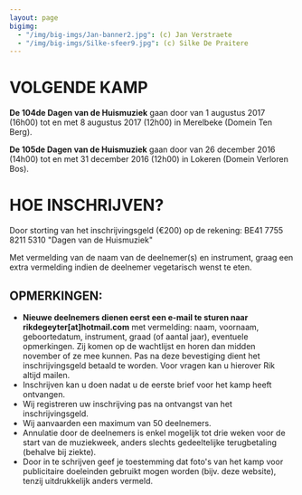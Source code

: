 ```yaml
---
layout: page
bigimg:
  - "/img/big-imgs/Jan-banner2.jpg": (c) Jan Verstraete
  - "/img/big-imgs/Silke-sfeer9.jpg": (c) Silke De Praitere
---
```


# VOLGENDE KAMP

​**De 104de Dagen van de Huismuziek** gaan door van 1 augustus 2017 (16h00) tot en met 8 augustus 2017 (12h00) in Merelbeke (Domein Ten Berg).


**De 105de Dagen van de Huismuziek** gaan door van 26 december 2016 (14h00) tot en met 31 december 2016 (12h00) in Lokeren (Domein Verloren Bos).

# HOE INSCHRIJVEN?

Door storting van het inschrijvingsgeld (€200) op de rekening:
BE41 7755 8211 5310
"Dagen van de Huismuziek"

Met vermelding van de naam van de deelnemer(s) en instrument, graag een extra vermelding indien de deelnemer vegetarisch wenst te eten.

## OPMERKINGEN:
* **Nieuwe deelnemers dienen eerst een e-mail te sturen naar rikdegeyter[at]hotmail.com** met vermelding: naam, voornaam, geboortedatum, instrument, graad (of aantal jaar), eventuele opmerkingen. Zij komen op de wachtlijst en horen dan midden november of ze mee kunnen. Pas na deze bevestiging dient het inschrijvingsgeld betaald te worden. Voor vragen kan u hierover Rik altijd mailen.
* Inschrijven kan u doen nadat u de eerste brief voor het kamp heeft ontvangen.
* Wij registreren uw inschrijving pas na ontvangst van het inschrijvingsgeld.
* Wij aanvaarden een maximum van 50 deelnemers.
* Annulatie door de deelnemers is enkel mogelijk tot drie weken voor de start van de muziekweek, anders slechts gedeeltelijke terugbetaling (behalve bij ziekte).
* Door in te schrijven geef je toestemming dat foto's van het kamp voor publicitaire doeleinden gebruikt mogen worden (bijv. deze website), tenzij uitdrukkelijk anders vermeld.
